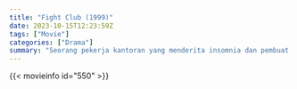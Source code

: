 ```yaml
---
title: "Fight Club (1999)"
date: 2023-10-15T12:23:59Z
tags: ["Movie"]
categories: ["Drama"]
summary: "Seorang pekerja kantoran yang menderita insomnia dan pembuat sabun yang sangat peduli membentuk klub pertarungan bawah tanah yang berkembang menjadi lebih banyak lagi."
---
```



  <mux-player stream-type="on-demand"
  src="https://kp3d-my.sharepoint.com/personal/ryoo_kp3d_onmicrosoft_com/_layouts/15/download.aspx?share=ETs-FmAkNVBOo47_q4olLd8BoXqqRWvv1Q1f13RqVgAzRQ" prefer-playback="mse" controls>
 
  </mux-player>
  

{{< movieinfo id="550" >}}

  <script src="https://cdn.jsdelivr.net/npm/@mux/mux-player"></script>
  
   <script type="application/ld+json">
 {
  "@context": "https://schema.org/",
  "@type": "VideoObject",
  "name": "Fight Club (1999)",
  "contentUrl": "https://stream.mux.com/eZSmLEAmXIfqgEiVn00x312bNHhffKzdCHnrZyXDAcuE.m3u8",
  "thumbnailUrl": "https://www.themoviedb.org/t/p/original/fISCR1m6LfajNllSmfWUJdxCpUi.jpg?width=314&fit_mode=preserve&time=25",
  "uploadDate": "2023-10-15T12:23:59Z",
}

</script>